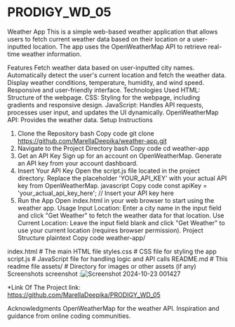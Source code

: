 # PRODIGY_WD_05
Weather App
This is a simple web-based weather application that allows users to fetch current weather data based on their location or a user-inputted location. The app uses the OpenWeatherMap API to retrieve real-time weather information.

Features
Fetch weather data based on user-inputted city names.
Automatically detect the user's current location and fetch the weather data.
Display weather conditions, temperature, humidity, and wind speed.
Responsive and user-friendly interface.
Technologies Used
HTML: Structure of the webpage.
CSS: Styling for the webpage, including gradients and responsive design.
JavaScript: Handles API requests, processes user input, and updates the UI dynamically.
OpenWeatherMap API: Provides the weather data.
Setup Instructions
1. Clone the Repository
bash
Copy code
git clone https://github.com/MarellaDeepika/weather-app.git
2. Navigate to the Project Directory
bash
Copy code
cd weather-app
3. Get an API Key
Sign up for an account on OpenWeatherMap.
Generate an API key from your account dashboard.
4. Insert Your API Key
Open the script.js file located in the project directory.
Replace the placeholder 'YOUR_API_KEY' with your actual API key from OpenWeatherMap.
javascript
Copy code
const apiKey = 'your_actual_api_key_here';
// Insert your API key here
6. Run the App
Open index.html in your web browser to start using the weather app.
Usage
Input Location: Enter a city name in the input field and click "Get Weather" to fetch the weather data for that location.
Use Current Location: Leave the input field blank and click "Get Weather" to use your current location (requires browser permission).
Project Structure
plaintext
Copy code
weather-app/

index.html         # The main HTML file
styles.css         # CSS file for styling the app
script.js          # JavaScript file for handling logic and API calls
README.md          # This readme file
assets/            # Directory for images or other assets (if any)
Screenshots
screenshot :![Screenshot 2024-10-23 001427](https://github.com/user-attachments/assets/e7bf373d-afe7-481c-ad2f-41770cc8812c)



*Link Of The Project
link: https://github.com/MarellaDeepika/PRODIGY_WD_05

Acknowledgments
OpenWeatherMap for the weather API.
Inspiration and guidance from online coding communities.
